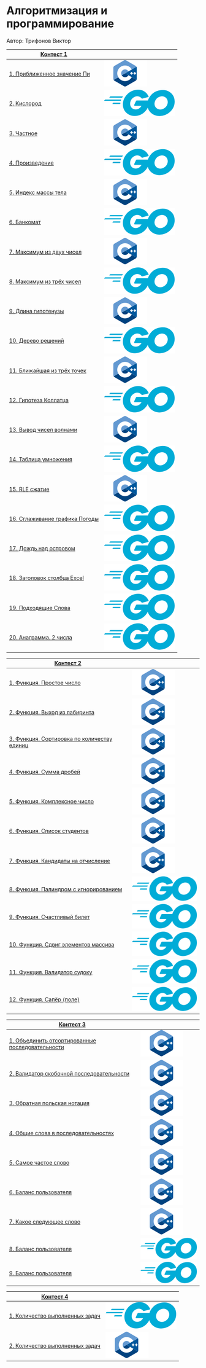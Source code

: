 # Алгоритмизация и программирование

Автор: Трифонов Виктор

|[Контест 1](https://contest.yandex.ru/contest/52142/problems/) |  |
| --- | --- |
| [1. Приближенное значение Пи](./contest_01/01.cpp) | ![](./img/cpp.svg) |
| [2. Кислород](./contest_01/02.go) |  ![](./img/go.svg) |
| [3. Частное](./contest_01/03.cpp) | ![](./img/cpp.svg) |
| [4. Произведение](./contest_01/04.go) | ![](./img/go.svg) |
| [5. Индекс массы тела](./contest_01/05.cpp) | ![](./img/cpp.svg) |
| [6. Банкомат](./contest_01/06.go) | ![](./img/go.svg) |
| [7. Максимум из двух чисел](./contest_01/07.cpp) | ![](./img/cpp.svg) |
| [8. Максимум из трёх чисел](./contest_01/08.go) | ![](./img/go.svg) |
| [9. Длина гипотенузы](./contest_01/09.cpp) | ![](./img/cpp.svg) |
| [10. Дерево решений](./contest_01/10.go) | ![](./img/go.svg) |
| [11. Ближайшая из трёх точек](./contest_01/11.cpp) | ![](./img/cpp.svg) |
| [12. Гипотеза Коллатца](./contest_01/12.go) | ![](./img/go.svg) |
| [13. Вывод чисел волнами](./contest_01/13.cpp) | ![](./img/cpp.svg) |
| [14. Таблица умножения](./contest_01/14.go) | ![](./img/go.svg) |
| [15. RLE сжатие](./contest_01/15.cpp) | ![](./img/cpp.svg) |
| [16. Сглаживание графика Погоды](./contest_01/16.go) | ![](./img/go.svg) |
| [17. Дождь над островом](./contest_01/17.go) | ![](./img/go.svg) |
| [18. Заголовок столбца Excel](./contest_01/18.go) | ![](./img/go.svg) |
| [19. Подходящие Слова](./contest_01/19.go) | ![](./img/go.svg) |
| [20. Анаграмма. 2 числа](./contest_01/20.go) | ![](./img/go.svg) |

|[Контест 2](https://contest.yandex.ru/contest/52676/problems/) |  |
| --- | --- |
| [1. Функция. Простое число](./contest_02/01.cpp) | ![](./img/cpp.svg) |
| [2. Функция. Выход из лабиринта](./contest_02/02.go) |  ![](./img/cpp.svg) |
| [3. Функция. Сортировка по количеству единиц](./contest_02/03.cpp) | ![](./img/cpp.svg) |
| [4. Функция. Сумма дробей](./contest_02/04.cpp) | ![](./img/cpp.svg) |
| [5. Функция. Комплексное число](./contest_02/05.cpp) | ![](./img/cpp.svg) |
| [6. Функция. Список студентов](./contest_02/06.cpp) | ![](./img/cpp.svg) |
| [7. Функция. Кандидаты на отчисление](./contest_02/07.cpp) | ![](./img/cpp.svg) |
| [8. Функция. Палиндром с игнорированием](./contest_02/08.go) | ![](./img/go.svg) |
| [9. Функция. Счастливый билет](./contest_02/09.go) | ![](./img/go.svg) |
| [10. Функция. Сдвиг элементов массива](./contest_02/10.go) | ![](./img/go.svg) |
| [11. Функция. Валидатор судоку](./contest_02/11.go) | ![](./img/go.svg) |
| [12. Функция. Сапёр (поле)](./contest_02/12.go) | ![](./img/go.svg) |

| [Контест 3](https://contest.yandex.ru/contest/53504/problems) | |
| --- | --- |
| [1. Объединить отсортированные последовательности](./contest_03/01.cpp) | ![](./img/cpp.svg) |
| [2. Валидатор скобочной последовательности](./contest_03/02.cpp) | ![](./img/cpp.svg) |
| [3. Обратная польская нотация](./contest_03/03.cpp) | ![](./img/cpp.svg) |
| [4. Общие слова в последовательностях](./contest_03/04.cpp) | ![](./img/cpp.svg) |
| [5. Самое частое слово](./contest_03/05.cpp) | ![](./img/cpp.svg) |
| [6. Баланс пользователя](./contest_03/06.cpp) | ![](./img/cpp.svg) |
| [7. Какое следующее слово](./contest_03/07/main.cpp) | ![](./img/cpp.svg) |
| [8. Баланс пользователя](./contest_03/08.go) | ![](./img/go.svg) |
| [9. Баланс пользователя](./contest_03/09.go) | ![](./img/go.svg) |

| [Контест 4](https://contest.yandex.ru/contest/54625/problems) | |
| --- | --- |
| [1. Количество выполненных задач](./contest_04/01/01.go) | ![](./img/go.svg) |
| [2. Количество выполненных задач](./contest_04/02/02.cpp) | ![](./img/cpp.svg) |
